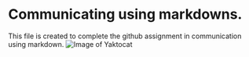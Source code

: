 # Communicating using markdowns.

This file is created to complete the github assignment in communication using markdown.
![Image of Yaktocat](https://octodex.github.com/images/yaktocat.png)
